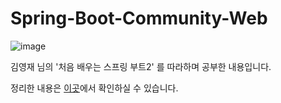 # Spring-Boot-Community-Web
![image](http://image.yes24.com/goods/64584833/L)

김영재 님의 '처음 배우는 스프링 부트2' 를 따라하며 공부한 내용입니다.

정리한 내용은 [이곳](https://velog.io/@yeoro/series/%EC%B2%98%EC%9D%8C%EC%9C%BC%EB%A1%9C%EB%B0%B0%EC%9A%B0%EB%8A%94%EC%8A%A4%ED%94%84%EB%A7%81%EB%B6%80%ED%8A%B82)에서 확인하실 수 있습니다.
<br>

